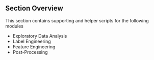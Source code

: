 ## Section Overview

This section contains supporting and helper scripts for the following modules

- Exploratory Data Analysis 
- Label Engineering
- Feature Engineering
- Post-Processing

